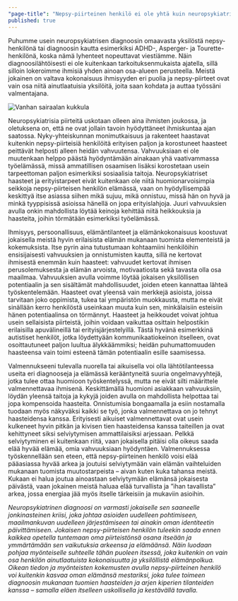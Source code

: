 ```yaml
---
"page-title": "Nepsy-piirteinen henkilö ei ole yhtä kuin neuropsykiatrinen diagnoosinsa"
published: true
---
```




Puhumme usein neuropsykiatrisen diagnoosin omaavasta yksilöstä nepsy-henkilönä tai diagnoosin kautta esimerkiksi ADHD-, Asperger- ja Tourette-henkilönä, koska nämä lyhenteet nopeuttavat viestiämme. Näin diagnoosilähtöisesti ei ole kuitenkaan tarkoituksenmukaista ajatella, sillä silloin lokeroimme ihmisiä yhden ainoan osa-alueen perusteella. Meistä jokainen on valtava kokonaisuus ihmisyyden eri puolia ja nepsy-piirteet ovat vain osa niitä ainutlaatuisia yksilöitä, joita saan kohdata ja auttaa työssäni valmentajana.

![Vanhan sairaalan kukkula]({{site.baseurl}}/uploaded-images/vanhan-sairaalan-kukkula.jpeg)

Neuropsykiatrisia piirteitä uskotaan olleen aina ihmisten joukossa, ja oletuksena on, että ne ovat jollain tavoin hyödyttäneet ihmiskuntaa ajan saatossa. Nyky-yhteiskunnan monimutkaisuus ja rakenteet haastavat kuitenkin nepsy-piirteisiä henkilöitä erityisen paljon ja korostuneet haasteet peittävät helposti alleen heidän vahvuutensa. Vahvuuksiaan ei ole muutenkaan helppo päästä hyödyntämään ainakaan yhä vaativammassa työelämässä, missä ammatillisen osaamisen lisäksi korostetaan usein tarpeettoman paljon esimerkiksi sosiaalisia taitoja. Neuropsykiatriset haasteet ja erityistarpeet eivät kuitenkaan ole niitä huomionarvoisimpia seikkoja nepsy-piirteisen henkilön elämässä, vaan on hyödyllisempää keskittyä itse asiassa siihen mikä sujuu, mikä onnistuu, missä hän on hyvä ja minkä tyyppisissä asioissa hänellä on jopa erityislahjoja. Juuri vahvuuksien avulla onkin mahdollista löytää keinoja kehittää niitä heikkouksia ja haasteita, joihin törmätään esimerkiksi työelämässä.

Ihmisyys, persoonallisuus, elämäntilanteet ja elämänkokonaisuus koostuvat jokaisella meistä hyvin erilaisista elämän mukanaan tuomista elementeistä ja kokemuksista. Itse pyrin aina tutustumaan kohtaamiini henkilöihin ensisijaisesti vahvuuksien ja onnistumisten kautta, sillä ne kertovat ihmisestä enemmän kuin haasteet: vahvuudet kertovat ihmisen perusolemuksesta ja elämän arvoista, motivaatiosta sekä tavasta olla osa maailmaa. Vahvuuksien avulla voimme löytää jokaisen yksilöllisen potentiaalin ja sen sisältämät mahdollisuudet, joiden eteen kannattaa lähteä työskentelemään.  Haasteet ovat yleensä vain merkkejä asioista, joissa tarvitaan joko oppimista, tukea tai ympäristön muokkausta, mutta ne eivät sinällään kerro henkilöstä useinkaan muuta kuin sen, minkälaisiin esteisiin hänen potentiaalinsa on törmännyt. Haasteet ja heikkoudet voivat johtua usein sellaisista piirteistä, joihin voidaan vaikuttaa osittain helpostikin erilaisilla apuvälineillä tai erityisjärjestelyillä. Tästä hyvänä esimerkkinä autistiset henkilöt, jotka löydettyään kommunikaatiokeinon itselleen, ovat osoittautuneet paljon luultua älykkäämmiksi; heidän puhumattomuuden haasteensa vain toimi esteenä tämän potentiaalin esille saamisessa.

Valmennukseeni tulevalla nuorella tai aikuisella voi olla lähtötilanteessa useita eri diagnooseja ja elämässä kerääntyneitä suuria ongelmavyyhtejä, jotka tulee ottaa huomioon työskentelyssä, mutta ne eivät silti määrittele valmennettavaa ihmisenä. Keskittämällä huomioni asiakkaan vahvuuksiin, löydän yleensä taitoja ja kykyjä joiden avulla on mahdollista helpottaa tai jopa kompensoida haasteita. Onnistumisia bongaamalla ja esiin nostamalla tuodaan myös näkyväksi kaikki se työ, jonka valmennettava on jo tehnyt haasteidensa kanssa. Erityisesti aikuiset valmennettavat ovat usein kulkeneet hyvin pitkän ja kivisen tien haasteidensa kanssa taiteillen ja ovat kehittyneet siksi selviytymisen ammattilaisiksi arjessaan. Pelkkä selviytyminen ei kuitenkaan riitä, vaan jokaisella pitäisi olla oikeus saada elää hyvää elämää, omia vahvuuksiaan hyödyntäen. Valmennuksessa työskennellään sen eteen, että nepsy-piirteinen henkilö voisi elää pääasiassa hyvää arkea ja joutuisi selviytymään vain elämän vaihteluiden mukanaan tuomista muutostarpeista – aivan kuten kuka tahansa meistä. Kukaan ei halua joutua ainoastaan selviytymään elämänsä jokaisesta päivästä, vaan jokainen meistä haluaa elää turvallista ja ”ihan tavallista” arkea, jossa energiaa jää myös itselle tärkeisiin ja mukaviin asioihin.

_Neuropsykiatrinen diagnoosi on varmasti jokaiselle sen saaneelle jonkinasteinen kriisi, joka johtaa asioiden uudelleen pohtimiseen, maailmankuvan uudelleen järjestämiseen tai ainakin oman identiteetin päivittämiseen. Jokaisen nepsy-piirteisen henkilön tuleekin saada ennen kaikkea opetella tuntemaan oma piirteistönsä osana itseään ja ymmärtämään sen vaikutuksia arkeensa ja elämäänsä. Näin luodaan pohjaa myönteiselle suhteelle tähän puoleen itsessä, joka kuitenkin on vain osa henkilön ainutlaatuista kokonaisuutta ja yksilöllistä elämänpolkua. Oikean tiedon ja myönteisten kokemusten avulla nepsy-piirteinen henkilö voi kuitenkin kasvaa oman elämänsä mestariksi, joka tulee toimeen diagnoosin mukanaan tuomien haasteiden ja arjen kiperien tilanteiden kanssa – samalla eläen itselleen uskollisella ja kestävällä tavalla._
